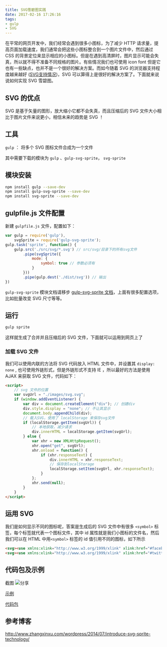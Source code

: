 ```yaml
---
title: SVG雪碧图实践
date: 2017-02-16 17:26:16
tags:
- gulp
- SVG
---
```

在平常的网页开发中，我们经常会遇到很多小图标，为了减少 HTTP 请求量，提高页面加载速度，我们通常会把这些小图标整合到一个图片文件中，然后通过 CSS 的背景定位来显示相应的小图标。但是在遇到高清屏时，图片显示可能会失真，所以就不得不准备不同规格的图片。有些情况我们也可使用 icon font 但是它也有一些缺点，也并不是一个很好的解决方案。而如今随着 SVG 的浏览器支持程度越来越好 ([SVG支持情况](http://caniuse.com/#search=SVG))，SVG 可以算得上是很好的解决方案了。下面就来说说如何实现 SVG 雪碧图。
<!--more-->
## SVG 的优点
SVG 是基于矢量的图形，放大缩小它都不会失真，而且压缩后的 SVG 文件大小相比于图片文件来说更小，相信未来的趋势是 SVG ！

## 工具
`gulp` ： 将多个 SVG 图标文件合成为一个文件

其中需要下载的模块为 `gulp` 、`gulp-svg-sprite`， `svg-sprite`

## 模块安装
```bash
npm install gulp --save-dev
npm install gulp-svg-sprite --save-dev
npm install svg-sprite --save-dev
```

## gulpfile.js 文件配置
新建 `gulpfile.js` 文件，配置如下：
```javascript
var gulp = require('gulp'),
    svgSprite = require('gulp-svg-sprite');
gulp.task('sprite', function() {
    gulp.src('./src/svg/*.svg') // src/svg/目录下的所有svg文件
        .pipe(svgSprite({
            mode: {
                symbol: true // 参数必须有
            }
        }))
        .pipe(gulp.dest('./dist/svg')) // 输出
})
```
`gulp-svg-sprite` 模块文档请移步 [gulp-svg-sprite 文档](https://github.com/jkphl/gulp-svg-sprite)，上面有很多配置选项，比如批量改变 SVG 尺寸等等。

## 运行
```bash
gulp sprite
```
这样就生成了合并并且压缩后的 SVG 文件，下面就可以运用到网页上了

### 加载 SVG 文件
我们可以使用内联的方法将 SVG 代码放入 HTML 文件中，并设置其 `display: none` , 也可使用外链形式，但是外链形式不支持 IE ，所以最好的方法是使用 AJAX 来获取 SVG 文件，代码如下：
```html
<script>
    // svg 文件的位置
    var svgUrl = "./images/svg.svg";
    if (window.addEventListener) {
        var div = document.createElement("div"); // 创建div
        div.style.display = "none"; // 不让其显示
        document.body.appendChild(div);
        // 载入SVG，使用了 localStorage 来保存svg文件
        if (localStorage.getItem(svgUrl)) {
            // 本地获取，减少请求
            div.innerHTML = localStorage.getItem(svgUrl);
        } else {
            var xhr = new XMLHttpRequest();
            xhr.open("get", svgUrl);
            xhr.onload = function() {
                if (xhr.responseText) {
                    div.innerHTML = xhr.responseText;
                    // 保存到localStorage
                    localStorage.setItem(svgUrl, xhr.responseText);
                }
            };
            xhr.send(null);
        }
    }
</script>
```
## 运用 SVG
我们是如何显示不同的图标呢，答案是生成后的 SVG 文件中有很多 `<symbol>` 标签，每个标签就代表一个图标文件，其中 id 属性就是我们小图标的文件名，然后我们可以在 HTML 中用`<symbol>` 标签的 id 值引用不同的图标，如下所示

```html
<svg><use xmlns:xlink="http://www.w3.org/1999/xlink" xlink:href="#facebook"></use></svg>
<svg><use xmlns:xlink="http://www.w3.org/1999/xlink" xlink:href="#twitter"></use></svg>

``` 



## 代码包及示例
截图
![分享](/images/svg/demo_1.png)

[示例](https://ruansongsong.github.io/demo/svg-sprite/)

[代码包](https://ruansongsong.github.io/demo/svg-sprite/demo.rar)

## 参考博客
http://www.zhangxinxu.com/wordpress/2014/07/introduce-svg-sprite-technology/
